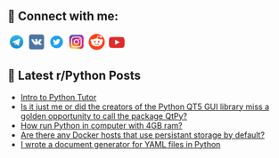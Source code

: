 ## 🔎 Connect with me:
[<img src="https://github.com/bullbesh/bullbesh/blob/main/images/Telegram.png" width="32" height="32" />](https://t.me/bullbesh)
[<img src="https://github.com/bullbesh/bullbesh/blob/main/images/VK.png" width="32" height="32" />](https://vk.com/bullbesh)
[<img src="https://github.com/bullbesh/bullbesh/blob/main/images/Twitter.png" width="32" height="32" />](https://twitter.com/bullbesh1)
[<img src="https://github.com/bullbesh/bullbesh/blob/main/images/Instagram.png" width="32" height="32" />](https://www.instagram.com/bullbesh)
[<img src="https://github.com/bullbesh/bullbesh/blob/main/images/Reddit.png" width="32" height="32" />](https://www.reddit.com/user/bullbesh)
[<img src="https://github.com/bullbesh/bullbesh/blob/main/images/YouTube.png" width="32" height="32" />](https://www.youtube.com/channel/UCtfjRs6uzgq5mfm8S06WTcg)

## 📕 Latest r/Python Posts
<!-- BLOG-POST-LIST:START -->
- [Intro to Python Tutor](https://www.reddit.com/r/Python/comments/xymle9/intro_to_python_tutor/)
- [Is it just me or did the creators of the Python QT5 GUI library miss a golden opportunity to call the package QtPy?](https://www.reddit.com/r/Python/comments/xykohy/is_it_just_me_or_did_the_creators_of_the_python/)
- [How run Python in computer with 4GB ram?](https://www.reddit.com/r/Python/comments/xykh1o/how_run_python_in_computer_with_4gb_ram/)
- [Are there any Docker hosts that use persistant storage by default?](https://www.reddit.com/r/Python/comments/xyk3j7/are_there_any_docker_hosts_that_use_persistant/)
- [I wrote a document generator for YAML files in Python](https://www.reddit.com/r/Python/comments/xyebbv/i_wrote_a_document_generator_for_yaml_files_in/)
<!-- BLOG-POST-LIST:END -->
